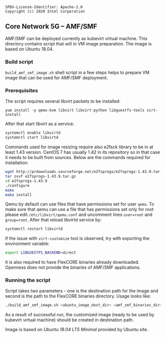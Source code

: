 ```text
SPDX-License-Identifier: Apache-2.0
Copyright (c) 2020 Intel Corporation
```

## Core Network 5G – AMF/SMF
AMF/SMF can be deployed currently as kubevirt virtual machine. This directory contains script that will in VM image preparation. The image is based on Ubuntu 18.04.

### Build script
`build_amf_smf_image.sh` shell script in a few steps helps to prepare VM image that can be used for AMF/SMF deployment.

### Prerequisites
The script requires several libvirt packets to be installed:

`yum install -y qemu-kvm libvirt libvirt-python libguestfs-tools virt-install`

After that start libvirt as a service:

```sh
systemctl enable libvirtd
systemctl start libvirtd
```

Commands used for image resizing require also e2fsck library to be in at least 1.43 version. CentOS 7 has usually 1.42 in its repository so in that case it needs to be built from sources. Below are the commands required for installation:

```sh
wget http://prdownloads.sourceforge.net/e2fsprogs/e2fsprogs-1.43.9.tar.gz
tar zxvf e2fsprogs-1.43.9.tar.gz
cd e2fsprogs-1.43.9
./configure
make
make install
```

Qemu by default can use files that have permissions set for user `qemu`. To make sure that qemu can use a file that has permissions set only for root please edit `/etc/libvirt/qemu.conf` and uncomment lines `user=root` and `group=root`. After that reload libvirtd service by:

```sh
systemctl restart libvirtd
```

If the issue with `virt-customize` tool is observed, try with exporting the environment variable:

```sh
export LIBGUESTFS_BACKEND=direct
```

It is also required to have FlexCORE binaries already downloaded. Openness does not provide the binaries of AMF/SMF applications.

### Running the script
Script takes two parameters - one is the destination path for the image and second is the path to the FlexCORE binaries directory. Usage looks like:

```sh
./build_amf_smf_image.sh <ubuntu_image_dest_dir> <amf_smf_binaries_dir>
```

As a result of successful run, the customized image (ready to be used by kubevirt virtual machine) should be created in destination path.

Image is based on *Ubuntu 18.04 LTS Minimal* provided by Ubuntu site.
